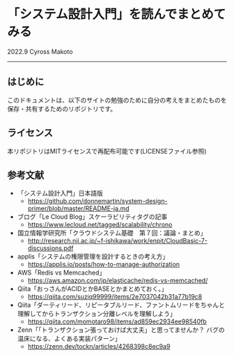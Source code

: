 # 「システム設計入門」を読んでまとめてみる

2022.9 Cyross Makoto

---

## はじめに

このドキュメントは、以下のサイトの勉強のために自分の考えをまとめたものを保存・共有するためのリポジトリです。

## ライセンス

本リポジトリはMITライセンスで再配布可能です(LICENSEファイル参照)

## 参考文献

+ 「システム設計入門」日本語版
  + <https://github.com/donnemartin/system-design-primer/blob/master/README-ja.md>
+ ブログ「Le Cloud Blog」スケーラビリティタグの記事
  + <https://www.lecloud.net/tagged/scalability/chrono>
+ 国立情報学研究所「クラウドシステム基礎　第７回：議論・まとめ」
  + <http://research.nii.ac.jp/~f-ishikawa/work/enpit/CloudBasic-7-discussions.pdf>
+ applis「システムの権限管理を設計するときの考え方」
  + <https://applis.io/posts/how-to-manage-authorization>
+ AWS「Redis vs Memcached」
  + <https://aws.amazon.com/jp/elasticache/redis-vs-memcached/>
+ Qiita「おっさんがACIDとかBASEとかまとめておく。」
  + <https://qiita.com/suziq99999/items/2e7037042b31a77b19c8>
+ Qiita「ダーティリード、リピータブルリード、ファントムリードをちゃんと理解してからトランザクション分離レベルを理解しよう」
  + <https://qiita.com/momotaro98/items/ad859ec2934ee98540fb>
+ Zenn「「トランザクション張っておけば大丈夫」と思ってませんか？ バグの温床になる、よくある実装パターン」
  + <https://zenn.dev/tockn/articles/4268398c8ec9a9>
